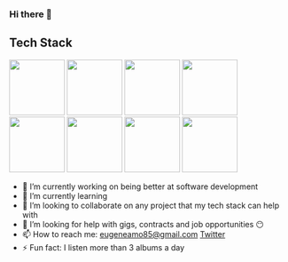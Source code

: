 ### Hi there 👋

## Tech Stack
<p float="left">
<img src="https://play-lh.googleusercontent.com/vzHVyL8G7birnPZ0zuCQQ2uDxuLIXzYOUGjFDFzIqfx-ww1fq8IysoEiWzhWI3Dw08g" height="100px"/>
<img src="https://www.computerhope.com/jargon/c/css.png" height="100px"/>
<img src="https://upload.wikimedia.org/wikipedia/commons/6/6a/JavaScript-logo.png" height="100px" />
<img src="https://www.datocms-assets.com/45470/1631110818-logo-react-js.png" height="100px"/>
<img src="https://ih1.redbubble.net/image.1057190283.1918/raf,750x1000,075,t,FFFFFF:97ab1c12de.u1.jpg" height="100px"/>
<img src="https://images.g2crowd.com/uploads/product/image/large_detail/large_detail_f0b606abb6d19089febc9faeeba5bc05/nodejs-development-services.png" height="100px"/>
<img src="https://res.cloudinary.com/hevo/image/upload/v1626694700/hevo-blog/MongoDB-sm-logo-500x400-1-1.gif" height="100px" />
<img src="https://firebase.google.com/static/images/brand-guidelines/logo-logomark.png" height="100px" />
</p>

- 🔭 I’m currently working on being better at software development
- 🌱 I’m currently learning 
- 👯 I’m looking to collaborate on any project that my tech stack can help with
- 🤔 I’m looking for help with gigs, contracts and job opportunities 😶
- 📫 How to reach me: eugeneamo85@gmail.com [Twitter](https://twitter.com/genics_code)
- ⚡ Fun fact: I listen more than 3 albums a day
